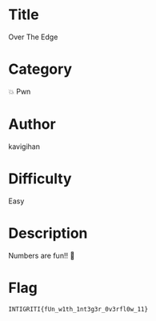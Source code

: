 # Title

Over The Edge

# Category

💥 Pwn

# Author

kavigihan

# Difficulty

Easy

# Description

Numbers are fun!! 🔢

# Flag

`INTIGRITI{fUn_w1th_1nt3g3r_0v3rfl0w_11}`
